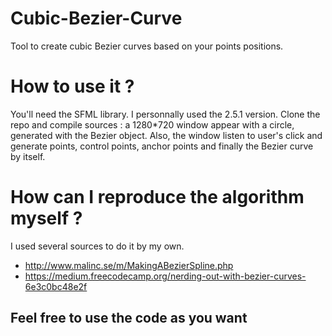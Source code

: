 # Cubic-Bezier-Curve
Tool to create cubic Bezier curves based on your points positions.

# How to use it ?
You'll need the SFML library. I personnally used the 2.5.1 version.
Clone the repo and compile sources : a 1280*720 window appear with a circle, generated with the Bezier object.
Also, the window listen to user's click and generate points, control points, anchor points and finally the Bezier curve by itself.

# How can I reproduce the algorithm myself ?
I used several sources to do it by my own.

  - http://www.malinc.se/m/MakingABezierSpline.php
  - https://medium.freecodecamp.org/nerding-out-with-bezier-curves-6e3c0bc48e2f

## Feel free to use the code as you want